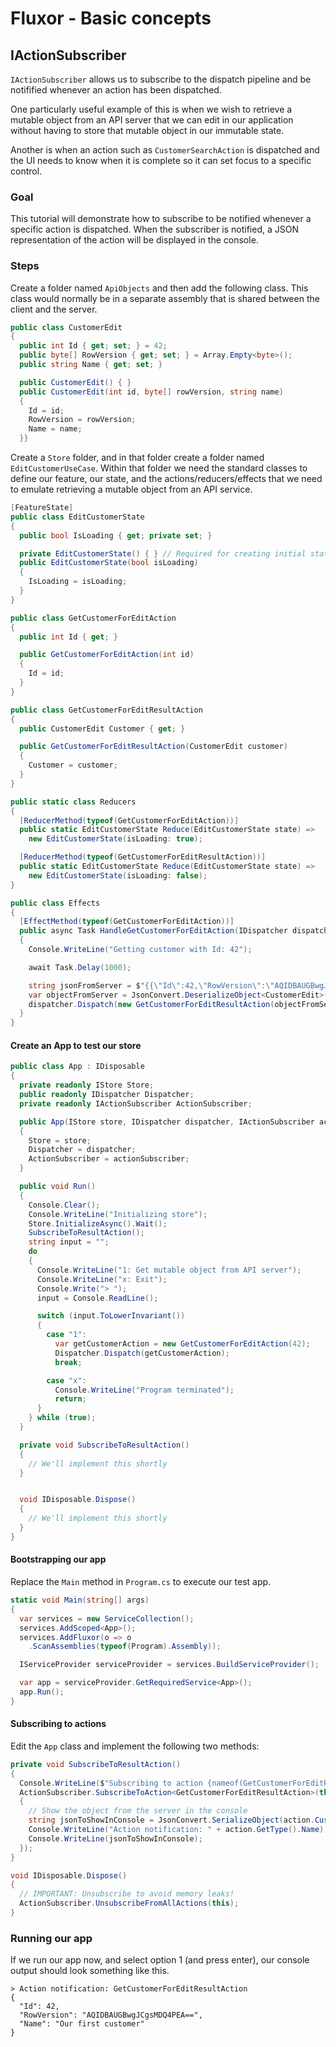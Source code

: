 # Fluxor - Basic concepts

## IActionSubscriber
`IActionSubscriber` allows us to subscribe to the dispatch pipeline and be notifified
whenever an action has been dispatched.

One particularly useful example of this is when we wish to retrieve
a mutable object from an API server that we can edit in our application
without having to store that mutable object in our immutable state.

Another is when an action such as `CustomerSearchAction` is dispatched
and the UI needs to know when it is complete so it can set focus
to a specific control.

### Goal
This tutorial will demonstrate how to subscribe to be notified whenever
a specific action is dispatched. When the subscriber is notified, a JSON
representation of the action will be displayed in the console.

### Steps

Create a folder named `ApiObjects` and then add the following class. This class would normally be
in a separate assembly that is shared between the client and the server.

```c#
public class CustomerEdit
{
  public int Id { get; set; } = 42;
  public byte[] RowVersion { get; set; } = Array.Empty<byte>();
  public string Name { get; set; }

  public CustomerEdit() { }
  public CustomerEdit(int id, byte[] rowVersion, string name)
  {
    Id = id;
    RowVersion = rowVersion;
    Name = name;
  }}
```

Create a `Store` folder, and in that folder create a folder named `EditCustomerUseCase`. Within
that folder we need the standard classes to define our feature, our state, and the
actions/reducers/effects that we need to emulate retrieving a mutable object from an API service.

```c#
[FeatureState]
public class EditCustomerState
{
  public bool IsLoading { get; private set; }

  private EditCustomerState() { } // Required for creating initial state
  public EditCustomerState(bool isLoading)
  {
    IsLoading = isLoading;
  }
}

public class GetCustomerForEditAction
{
  public int Id { get; }

  public GetCustomerForEditAction(int id)
  {
    Id = id;
  }
}

public class GetCustomerForEditResultAction
{
  public CustomerEdit Customer { get; }

  public GetCustomerForEditResultAction(CustomerEdit customer)
  {
    Customer = customer;
  }
}

public static class Reducers
{
  [ReducerMethod(typeof(GetCustomerForEditAction))]
  public static EditCustomerState Reduce(EditCustomerState state) =>
    new EditCustomerState(isLoading: true);

  [ReducerMethod(typeof(GetCustomerForEditResultAction))]
  public static EditCustomerState Reduce(EditCustomerState state) =>
    new EditCustomerState(isLoading: false);
}

public class Effects
{
  [EffectMethod(typeof(GetCustomerForEditAction))]
  public async Task HandleGetCustomerForEditAction(IDispatcher dispatcher)
  {
    Console.WriteLine("Getting customer with Id: 42");

    await Task.Delay(1000);

    string jsonFromServer = $"{{\"Id\":42,\"RowVersion\":\"AQIDBAUGBwgJCgsMDQ4PEA==\",\"Name\":\"Our first customer\"}}";
    var objectFromServer = JsonConvert.DeserializeObject<CustomerEdit>(jsonFromServer);
    dispatcher.Dispatch(new GetCustomerForEditResultAction(objectFromServer));
  }
}
```

#### Create an App to test our store

```c#
public class App : IDisposable
{
  private readonly IStore Store;
  public readonly IDispatcher Dispatcher;
  private readonly IActionSubscriber ActionSubscriber;

  public App(IStore store, IDispatcher dispatcher, IActionSubscriber actionSubscriber)
  {
    Store = store;
    Dispatcher = dispatcher;
    ActionSubscriber = actionSubscriber;
  }

  public void Run()
  {
    Console.Clear();
    Console.WriteLine("Initializing store");
    Store.InitializeAsync().Wait();
    SubscribeToResultAction();
    string input = "";
    do
    {
      Console.WriteLine("1: Get mutable object from API server");
      Console.WriteLine("x: Exit");
      Console.Write("> ");
      input = Console.ReadLine();

      switch (input.ToLowerInvariant())
      {
        case "1":
          var getCustomerAction = new GetCustomerForEditAction(42);
          Dispatcher.Dispatch(getCustomerAction);
          break;

        case "x":
          Console.WriteLine("Program terminated");
          return;
      }
    } while (true);
  }

  private void SubscribeToResultAction()
  {
    // We'll implement this shortly
  }


  void IDisposable.Dispose()
  {
    // We'll implement this shortly
  }
}
```

#### Bootstrapping our app
Replace the `Main` method in `Program.cs` to execute our test app.

```c#
static void Main(string[] args)
{
  var services = new ServiceCollection();
  services.AddScoped<App>();
  services.AddFluxor(o => o
    .ScanAssemblies(typeof(Program).Assembly));

  IServiceProvider serviceProvider = services.BuildServiceProvider();

  var app = serviceProvider.GetRequiredService<App>();
  app.Run();
}
```

#### Subscribing to actions
Edit the `App` class and implement the following two methods:

```c#
private void SubscribeToResultAction()
{
  Console.WriteLine($"Subscribing to action {nameof(GetCustomerForEditResultAction)}");
  ActionSubscriber.SubscribeToAction<GetCustomerForEditResultAction>(this, action =>
  {
    // Show the object from the server in the console
    string jsonToShowInConsole = JsonConvert.SerializeObject(action.Customer, Formatting.Indented);
    Console.WriteLine("Action notification: " + action.GetType().Name);
    Console.WriteLine(jsonToShowInConsole);
  });
}

void IDisposable.Dispose()
{
  // IMPORTANT: Unsubscribe to avoid memory leaks!
  ActionSubscriber.UnsubscribeFromAllActions(this);
}
```

### Running our app

If we run our app now, and select option 1 (and press enter), our
console output should look something like this.

```
> Action notification: GetCustomerForEditResultAction
{
  "Id": 42,
  "RowVersion": "AQIDBAUGBwgJCgsMDQ4PEA==",
  "Name": "Our first customer"
}
```